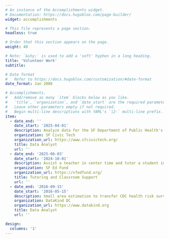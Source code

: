 ```yaml
---
# An instance of the Accomplishments widget.
# Documentation: https://docs.hugoblox.com/page-builder/
widget: accomplishments

# This file represents a page section.
headless: true

# Order that this section appears on the page.
weight: 40

# Note: `&shy;` is used to add a 'soft' hyphen in a long heading.
title: 'Volunteer Work'
subtitle:

# Date format
#   Refer to https://docs.hugoblox.com/customization/#date-format
date_format: Jan 2006

# Accomplishments.
#   Add/remove as many `item` blocks below as you like.
#   `title`, `organization`, and `date_start` are the required parameters.
#   Leave other parameters empty if not required.
#   Begin multi-line descriptions with YAML's `|2-` multi-line prefix.
item:
  - date_end: ''
    date_start: '2025-04-01'
    description: Analyze data for the SF Department of Public Health's Let's Walk program.
    organization: SF Civic Tech
    organization_url: https://www.sfcivictech.org/
    title: Data Analyst
    url: ''
  - date_end: '2025-06-03'
    date_start: '2024-10-01'
    description: Assist a teacher in center time and tutor a student in math at a neighborhood elementary school.
    organization: SF Ed Fund
    organization_url: https://sfedfund.org/
    title: Tutoring and Classroom Support
    url: ''
  - date_end: '2016-09-15'
    date_start: '2016-05-15'
    description: Small area estimation to transfer CDC health risk survey data to the census track and block level ([GitHub repo](https://github.com/pmarchand1/cafb-health-microestimates)).
    organization: DataKind DC
    organization_url: https://www.datakind.org
    title: Data Analyst
    url: ''

design:
  columns: '1'
---
```

